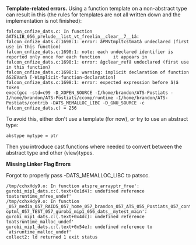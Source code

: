 **Template-related errors.**
Using a function template on a non-abstract type can result in this (the rules for templates are not all written down and the implementation is not finished):

    falcon_cnfize_dats.c: In function âATSLIB_056_prelude__list_vt_freelin__clear__7__1â:
    falcon_cnfize_dats.c:1698:1: error: âPMVtmpltcstmatâ undeclared (first use in this function)
    falcon_cnfize_dats.c:1698:1: note: each undeclared identifier is reported only once for each function     it appears in
    falcon_cnfize_dats.c:1698:1: error: âgclear_refâ undeclared (first use in this function)
    falcon_cnfize_dats.c:1698:1: warning: implicit declaration of function âS2EVarâ [-Wimplicit-function-declaration]
    falcon_cnfize_dats.c:1698:1: error: expected expression before â)â token
    exec(gcc -std=c99 -D_XOPEN_SOURCE -I/home/brandon/ATS-Postiats -I/home/brandon/ATS-Postiats/ccomp/runtime -I/home/brandon/ATS-Postiats/contrib -DATS_MEMALLOC_LIBC -D_GNU_SOURCE -c falcon_cnfize_dats.c) = 256

To avoid this, either don't use a template (for now), or try to use an abstract type:
    
    abstype mytype = ptr

Then you introduce cast functions where needed to convert between the abstract type and other (view)types.

**Missing Linker Flag Errors**

Forgot to properly pass -DATS_MEMALLOC_LIBC to patscc.

    /tmp/cchxHdy9.o: In function atspre_arrayptr_free':
    gurobi_mip1_dats.c:(.text+0x1d4): undefined reference toatsruntime_mfree_undef'
    /tmp/cchxHdy9.o: In function  _057_media_057_RAID5_057_home_057_brandon_057_ATS_055_Postiats_057_contrib_057_libats_055_bbarker_057_ats    optml_057_TEST_057_gurobi_mip1_056_dats__mytest_main':
    gurobi_mip1_dats.c:(.text+0x4dc): undefined reference toatsruntime_malloc_undef'
    gurobi_mip1_dats.c:(.text+0x54e): undefined reference to `atsruntime_malloc_undef'
    collect2: ld returned 1 exit status